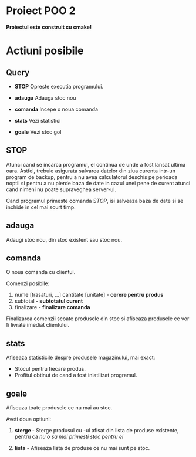 Proiect POO 2
===

**Proiectul este construit cu cmake!**

Actiuni posibile
===

Query
---

 * **STOP** Opreste executia programului.
  
 * **adauga** Adauga stoc nou
 
 * **comanda** Incepe o noua comanda
 
 * **stats** Vezi statistici
 
 * **goale** Vezi stoc gol
 
 
STOP
---

Atunci cand se incarca programul, el continua de unde a fost lansat
ultima oara. Astfel, trebuie asigurata salvarea datelor din ziua curenta
intr-un program de backup, pentru a nu avea calculatorul deschis pe perioada
noptii si pentru a nu pierde baza de date in cazul unei pene de curent atunci cand
nimeni nu poate supraveghea server-ul.

Cand programul primeste comanda *STOP*, isi salveaza baza de date si se inchide
in cel mai scurt timp.

adauga
---

Adaugi stoc nou, din stoc existent sau stoc nou. 

comanda
---

O noua comanda cu clientul.

Comenzi posibile: 

 1. nume [trasaturi, ...] cantitate [unitate] - **cerere pentru produs**
 2. subtotal - **subtotatul curent**
 3. finalizare - **finalizare comanda**
 
Finalizarea comenzii scoate produsele din stoc si afiseaza produsele ce vor
fi livrate imediat clientului.

stats
---

Afiseaza statisticile despre produsele magazinului, mai exact:
 
 * Stocul pentru fiecare produs.
 * Profitul obtinut de cand a fost iniatilizat programul.

goale
---

Afiseaza toate produsele ce nu mai au stoc.

Aveti doua optiuni:

 1. **sterge <ID>** - Sterge produsul cu <ID>-ul afisat din lista de produse
 existente, pentru ca *nu o sa mai primesti stoc pentru el*
 
 2. **lista** - Afiseaza lista de produse ce nu mai sunt pe stoc. 